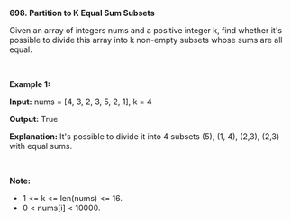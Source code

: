 **698. Partition to K Equal Sum Subsets**

Given an array of integers nums and a positive integer k, find whether it's possible to divide this array into k non-empty subsets whose sums are all equal.

 

**Example 1:**

**Input:** nums = [4, 3, 2, 3, 5, 2, 1], k = 4

**Output:** True

**Explanation:** It's possible to divide it into 4 subsets (5), (1, 4), (2,3), (2,3) with equal sums.

 

**Note:**

- 1 &lt;= k &lt;= len(nums) &lt;= 16.
- 0 &lt; nums[i] &lt; 10000.
